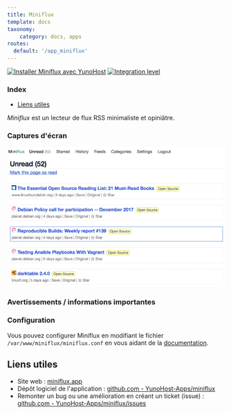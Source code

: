 ```yaml
---
title: Miniflux
template: docs
taxonomy:
    category: docs, apps
routes:
  default: '/app_miniflux'
---
```


[![Installer Miniflux avec YunoHost](https://install-app.yunohost.org/install-with-yunohost.svg)](https://install-app.yunohost.org/?app=miniflux) [![Integration level](https://dash.yunohost.org/integration/miniflux.svg)](https://dash.yunohost.org/appci/app/miniflux)

### Index

- [Liens utiles](#liens-utiles)

*Miniflux* est un lecteur de flux RSS minimaliste et opiniâtre.

### Captures d'écran

![Capture d'écran de Miniflux](https://github.com/YunoHost-Apps/miniflux_ynh/blob/master/doc/screenshots/overview.png)

### Avertissements / informations importantes

### Configuration

Vous pouvez configurer Miniflux en modifiant le fichier `/var/www/miniflux/miniflux.conf` en vous aidant de la [documentation](https://miniflux.app/docs/configuration.html).

## Liens utiles

+ Site web : [miniflux.app](https://miniflux.app/)
+ Dépôt logiciel de l'application : [github.com - YunoHost-Apps/miniflux](https://github.com/YunoHost-Apps/miniflux_ynh)
+ Remonter un bug ou une amélioration en créant un ticket (issue) : [github.com - YunoHost-Apps/miniflux/issues](https://github.com/YunoHost-Apps/miniflux_ynh/issues)

